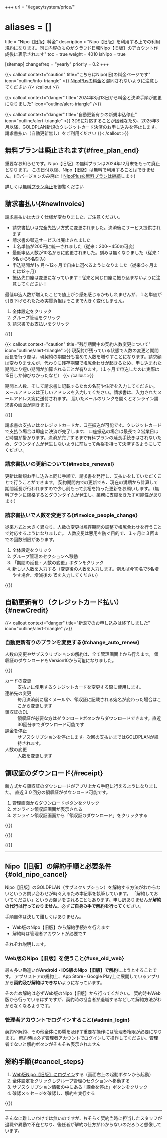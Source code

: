 +++
url = "/legacy/system/price/"
# aliases = []
title = "Nipo【旧版】料金"
description = "Nipo【旧版】を利用する上での利用規約になります。同じ内容のものがクラウド日報Nipo【旧版】のアカウント作成後に表示されます"
toc = true
weight = 4010
isNipo = true

[sitemap]
  changefreq = "yearly"
  priority = 0.2
+++

{{< callout context="caution" title="こちらはNipo(旧)の料金ページです" icon="outline/info-triangle" >}}
[NipoPlusの料金](/docs/price/)と混同されないように注意してください
{{< /callout >}}

{{< callout context="danger" title="2024年8月13日から料金と決済手順が変更になりました" icon="outline/alert-triangle" />}}

{{< callout context="danger" title="自動更新有りの新規申込停止" icon="outline/alert-triangle" >}}
3DSに対応することが困難なため、2025年3月以降、GOLDPLAN新規のクレジットカード決済のお申し込みを停止します。請求書払い（自動更新無し）をご利用ください
{{< /callout >}}

## 無料プランは廃止されます{#free_plan_end}

重要なお知らせです。Nipo【旧版】の無料プランは2024年12月末をもって廃止となります。
この日付以降、Nipo【旧版】は無料で利用することはできません。(旧バージョンのみ廃止！[NipoPlusの無料プランは継続](/docs/price/free/)します)

詳しくは[無料プラン廃止](/legacy/about/warning/)を御覧ください

## 請求書払い{#newInvoice}

請求書払いは大きく仕様が変わりました。ご注意ください。

- 請求書払いは完全先払い方式に変更されました。決済後にサービス提供されます
- 請求書の郵送サービスは廃止されました
- １名単価が200円に統一されました（従来：200〜450の可変）
- 最低申込人数が10名からに変更されました。刻みは無くなりました（従来：5名から5名刻み）
- 申込期間が1ヶ月〜12ヶ月で自由に選べるようになりました（従来:3ヶ月または12ヶ月）
- 振込先口座は変更になっています！従来と同じ口座に振り込まないように注意してください！

最低申込人数が増えたことで値上がり感を感じるかもしれませんが、１名単価が引き下げられたため実質負担はそこまで大きく変化しません。

1. 全体設定をクリック
2. グループ管理をクリック
3. 請求書でお支払いをクリック

{{<iTablet filename="img/invoice" msg="請求書払いは完全先払いです" alice="ok" >}}

{{< callout context="caution" title="残存期間中の契約人数変更について" icon="outline/alert-triangle" >}}
現契約が残っている状態で人数の変更と期間延長を行う際は、現契約の期間分も含めて人数を増やすことになります。請求額は変わりませんが、代わりに残存期間で帳尻合わせが起きるため、申し込まれた期間より短い期間が加算されることが有ります。（１ヶ月で申込したのに実際は15日しか伸びなかったなど）
{{< /callout >}}

期間と人数、そして請求書に記載するための名前や住所を入力してください。
メールアドレスは正しいアドレスを入力してください。請求書は、入力されたメールアドレス宛に送付されます。
届いたメールのリンクを開くとオンライン請求書の画面が開きます。

{{<iTablet filename="img/payment_method" msg="オンライン請求書です" alice="ok">}}

請求書の支払いはクレジットカードか、口座振込が可能です。クレジットカードで支払う場合は即座に決済が完了します。
口座振込の場合は最長で２営業日ほど時間が掛かります。決済が完了するまで有料プランの延長手続きはされないため、ダウンタイムが発生しないように前もって余裕を持って決済するようにしてください。

### 請求書払いの更新について{#invoice_renewal}

更新は新規お申し込みと同じ手順で、請求書を発行し、支払いをしていただくことで行うことができます。
契約期間内での更新でも、現在の満期から計算して期間延長が行われますので少し前もって余裕を持った更新をお願いします。（無料プランに降格するとダウンタイムが発生し、業務に支障をきたす可能性があります）

### 請求書払いで人数を変更する{#invoice_people_change}

従来方式と大きく異なり、人数の変更は残存期間の調整で帳尻合わせを行うことで対応するようになりました。
人数変更は悪用を防ぐ目的で、１ヶ月に３回までの回数制限があります。

1. 全体設定をクリック
2. グループ管理のセクションへ移動
3. 「期間の延長・人数の変更」ボタンをクリック
4. 新しい人数を入力する（変更後の人数を入力します。例えば今10名で5名増やす場合、増減後の 15を入力してください）

{{<iTablet filename="img/edit-member-limit" msg="人数変更は月3回まで。今まで不可能だった人数減少もできるようになったよ" alice="ok">}}

## 自動更新有り（クレジットカード払い）{#newCredit}

{{< callout context="danger" title="新規でのお申し込みは終了しました" icon="outline/alert-triangle" />}}

### 自動更新有りのプランを変更する{#change_auto_renew}

人数の変更やサブスクリプションの解約は、全て管理画面上から行えます。
領収証のダウンロードもVersion10から可能になりました。

{{<iTablet filename="img/subscription-edit" msg="サブスクリプションの解約や変更はここから操作します" alice="ok" >}}

<dl class="basic">
<dt>カードの変更</dt>
<dd>支払いに使用するクレジットカードを変更する際に使用します。</dd>
<dt>連絡先の変更</dt>
<dd>毎月決済前に届くメールや、領収証に記載される宛名が変わった場合はここから変更します</dd>
<dt>領収証のDL</dt>
<dd>領収証が必要な方はダウンロードボタンからダウンロードできます。直近30回分までダウンロード可能です</dd>
<dt>課金を停止</dt>
<dd>サブスクリプションを停止します。次回の支払いまではGOLDPLANが維持されます。</dd>
<dt>人数の変更</dt>
<dd>人数を変更します</dd>
</dl>

## 領収証のダウンロード{#receipt}

新方式から領収証のダウンロードがアプリ上から手軽に行えるようになりました。
直近３０回分の領収証がダウンロード可能です。

1. 管理画面からダウンロードボタンをクリック
2. オンライン領収証画面が表示される
3. オンライン領収証画面から「領収証のダウンロード」をクリックする

{{<iTablet filename="img/receipt1" msg="管理画面から領収証のダウンロード" alice="ok">}}

{{<nextArrow>}}

{{<iTablet filename="img/receipt2" msg="オンライン領収証からダウンロードできます" alice="ok">}}

---

## Nipo【旧版】の解約手順と必要条件{#old_nipo_cancel}

Nipo【旧版】のGOLDPLAN（サブスクリプション）を解約する方法がわからないというお問い合わせが時々入るため本記事を執筆しています。
「解約しておいてください」というお願いをされることもあります。申し訳ありませんが**解約の代行は行っておりません**。必ず**ご自身の手で解約を行って**ください。

手順自体は決して難しくはありません。

- Web版のNipo【旧版】から解約手続きを行えます
- 解約時は管理者アカウントが必要です

それぞれ説明します。

### Web版のNipo【旧版】を使うこと{#use_old_web}

最も多い勘違いが**Android・iOS版のNipo【旧版】で解約**しようとすることです。
アプリストアの規約上、App Store・Google Play上に展開しているアプリから**契約及び解約はできない**ようになっています。

そのため解約は必ずWeb版のNipo【旧版】から行ってください。
契約時もWeb版から行っているはずですが、契約時の担当者が退職するなどして解約方法がわからなくなるようです。

### 管理者アカウントでログインすること{#admin_login}

契約や解約、その他全体に影響を及ぼす重要な操作には管理者権限が必要になります。
解約時は必ず管理者アカウントでログインして操作してください。管理者でないと解約ボタンがそもそも表示されません

## 解約手順{#cancel_steps}

1. [Web版Nipo【旧版】にログイン](https://nipoapp.sndbox.jp/)する（画面右上の起動ボタンから起動）
2. 全体設定をクリックしグループ管理のセクションへ移動する
3. サブスクリプション情報の中にある「課金を停止」ボタンをクリック
4. 確認メッセージを確認し、解約を実行する

{{<icatch filename="img/stop-subscription" msg="「課金を停止」ボタンを押します">}}

---

そんなに難しいわけでは無いのですが、おそらく契約当時に担当したスタッフが退職や異動で不在となり、後任者が解約の仕方がわからないのだろうと想像しています。
